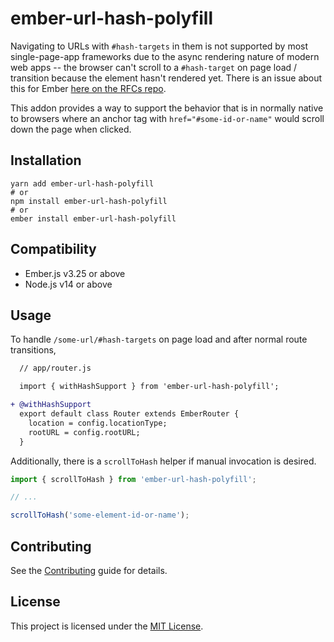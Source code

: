 ember-url-hash-polyfill
==============================================================================

Navigating to URLs with `#hash-targets` in them is not supported by
most single-page-app frameworks due to the async rendering nature of
modern web apps -- the browser can't scroll to a `#hash-target` on
page load / transition because the element hasn't rendered yet.
There is an issue about this for Ember
[here on the RFCs repo](https://github.com/emberjs/rfcs/issues/709).

This addon provides a way to support the behavior that is in normally
native to browsers where an anchor tag with `href="#some-id-or-name"`
would scroll down the page when clicked.

## Installation

```
yarn add ember-url-hash-polyfill
# or
npm install ember-url-hash-polyfill
# or
ember install ember-url-hash-polyfill
```

## Compatibility

* Ember.js v3.25 or above
* Node.js v14 or above

## Usage

To handle `/some-url/#hash-targets` on page load and after normal route transitions,
```diff
  // app/router.js

  import { withHashSupport } from 'ember-url-hash-polyfill';

+ @withHashSupport
  export default class Router extends EmberRouter {
    location = config.locationType;
    rootURL = config.rootURL;
  }
```

Additionally, there is a `scrollToHash` helper if manual invocation is desired.

```js
import { scrollToHash } from 'ember-url-hash-polyfill';

// ...

scrollToHash('some-element-id-or-name');
```


## Contributing

See the [Contributing](CONTRIBUTING.md) guide for details.


## License

This project is licensed under the [MIT License](LICENSE.md).
